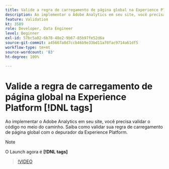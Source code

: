 ```yaml
---
title: Valide a regra de carregamento de página global na Experience Platform [!DNL tags]
description: Ao implementar o Adobe Analytics em seu site, você precisa validar o código no meio do caminho. Saiba como validar sua regra de carregamento de página global com o depurador da Experience Platform.
feature: Validation
kt: 3589
role: Developer, Data Engineer
level: Beginner
exl-id: 57bc5a02-6b78-48e2-9b67-85b97fe52d6a
source-git-commit: a45667a8d7ccb46b9e33bd11a78fac9714a61df5
workflow-type: tm+mt
source-wordcount: '83'
ht-degree: 100%

---
```


# Valide a regra de carregamento de página global na Experience Platform [!DNL tags]

Ao implementar o Adobe Analytics em seu site, você precisa validar o código no meio do caminho. Saiba como validar sua regra de carregamento de página global com o depurador da Experience Platform.

>[!NOTE]
>
> O Launch agora é **[!DNL tags]**

>[!VIDEO](https://video.tv.adobe.com/v/31150/?quality=12&learn=on&captions=por_br)
